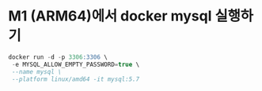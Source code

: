 # M1 (ARM64)에서 docker mysql 실행하기 

``` sql
docker run -d -p 3306:3306 \                                 
 -e MYSQL_ALLOW_EMPTY_PASSWORD=true \
 --name mysql \
 --platform linux/amd64 -it mysql:5.7
 ```